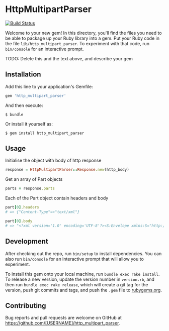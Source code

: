 # HttpMultipartParser

[![Build Status](https://travis-ci.org/davelooi/http_multipart_parser.svg?branch=master)](https://travis-ci.org/davelooi/http_multipart_parser)

Welcome to your new gem! In this directory, you'll find the files you need to be able to package up your Ruby library into a gem. Put your Ruby code in the file `lib/http_multipart_parser`. To experiment with that code, run `bin/console` for an interactive prompt.

TODO: Delete this and the text above, and describe your gem

## Installation

Add this line to your application's Gemfile:

```ruby
gem 'http_multipart_parser'
```

And then execute:

    $ bundle

Or install it yourself as:

    $ gem install http_multipart_parser

## Usage

Initialise the object with body of http response
```ruby
response = HttpMultipartParser::Response.new(http_body)
```

Get an array of Part objects
```ruby
parts = response.parts
```

Each of the Part object contain headers and body
```ruby
part[0].headers
# => {"Content-Type"=>"text/xml"}

part[0].body
# => "<?xml version='1.0' encoding='UTF-8'?><S:Envelope xmlns:S="http://schemas.xmlsoap.org/soap/envelope/"><S:Body /></S:Envelope>"
```

## Development

After checking out the repo, run `bin/setup` to install dependencies. You can also run `bin/console` for an interactive prompt that will allow you to experiment.

To install this gem onto your local machine, run `bundle exec rake install`. To release a new version, update the version number in `version.rb`, and then run `bundle exec rake release`, which will create a git tag for the version, push git commits and tags, and push the `.gem` file to [rubygems.org](https://rubygems.org).

## Contributing

Bug reports and pull requests are welcome on GitHub at https://github.com/[USERNAME]/http_multipart_parser.

